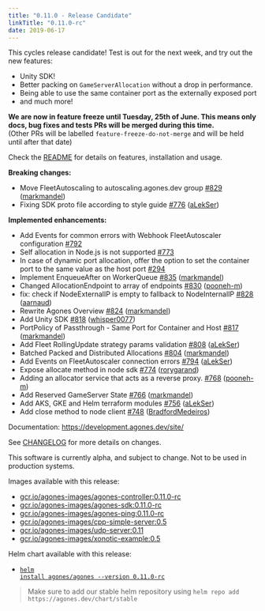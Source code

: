 ```yaml
---
title: "0.11.0 - Release Candidate"
linkTitle: "0.11.0-rc"
date: 2019-06-17
---
```


This cycles release candidate! Test is out for the next week, and try out the new features:

- Unity SDK!
- Better packing on `GameServerAllocation` without a drop in performance.
- Being able to use the same container port as the externally exposed port
- and much more!

**We are now in feature freeze until Tuesday, 25th of June. This means only docs, bug fixes and tests PRs will be merged during this time.**  
(Other PRs will be labelled `feature-freeze-do-not-merge` and will be held until after that date)

Check the <a href="https://github.com/googleforgames/agones/tree/release-0.11.0-rc" >README</a> for details on features, installation and usage.

**Breaking changes:**

- Move FleetAutoscaling to autoscaling.agones.dev group [\#829](https://github.com/googleforgames/agones/pull/829) ([markmandel](https://github.com/markmandel))
- Fixing SDK proto file according to style guide [\#776](https://github.com/googleforgames/agones/pull/776) ([aLekSer](https://github.com/aLekSer))

**Implemented enhancements:**

- Add Events for common errors with Webhook FleetAutoscaler configuration [\#792](https://github.com/googleforgames/agones/issues/792)
- Self allocation in Node.js is not supported [\#773](https://github.com/googleforgames/agones/issues/773)
- In case of dynamic port allocation, offer the option to set the container port to the same value as the host port [\#294](https://github.com/googleforgames/agones/issues/294)
- Implement EnqueueAfter on WorkerQueue [\#835](https://github.com/googleforgames/agones/pull/835) ([markmandel](https://github.com/markmandel))
- Changed AllocationEndpoint to array of endpoints [\#830](https://github.com/googleforgames/agones/pull/830) ([pooneh-m](https://github.com/pooneh-m))
- fix: check if NodeExternalIP is empty to fallback to NodeInternalIP [\#828](https://github.com/googleforgames/agones/pull/828) ([aarnaud](https://github.com/aarnaud))
- Rewrite Agones Overview [\#824](https://github.com/googleforgames/agones/pull/824) ([markmandel](https://github.com/markmandel))
- Add Unity SDK [\#818](https://github.com/googleforgames/agones/pull/818) ([whisper0077](https://github.com/whisper0077))
- PortPolicy of Passthrough - Same Port for Container and Host [\#817](https://github.com/googleforgames/agones/pull/817) ([markmandel](https://github.com/markmandel))
- Add Fleet RollingUpdate strategy params validation [\#808](https://github.com/googleforgames/agones/pull/808) ([aLekSer](https://github.com/aLekSer))
- Batched Packed and Distributed Allocations [\#804](https://github.com/googleforgames/agones/pull/804) ([markmandel](https://github.com/markmandel))
- Add Events on FleetAutoscaler connection errors [\#794](https://github.com/googleforgames/agones/pull/794) ([aLekSer](https://github.com/aLekSer))
- Expose allocate method in node sdk [\#774](https://github.com/googleforgames/agones/pull/774) ([rorygarand](https://github.com/rorygarand))
- Adding an allocator service that acts as a reverse proxy. [\#768](https://github.com/googleforgames/agones/pull/768) ([pooneh-m](https://github.com/pooneh-m))
- Add Reserved GameServer State [\#766](https://github.com/googleforgames/agones/pull/766) ([markmandel](https://github.com/markmandel))
- Add AKS, GKE and Helm terraform modules [\#756](https://github.com/googleforgames/agones/pull/756) ([aLekSer](https://github.com/aLekSer))
- Add close method to node client [\#748](https://github.com/googleforgames/agones/pull/748) ([BradfordMedeiros](https://github.com/BradfordMedeiros))

Documentation: https://development.agones.dev/site/

See <a href="https://github.com/googleforgames/agones/blob/release-0.11.0-rc/CHANGELOG.md" >CHANGELOG</a> for more details on changes.

This software is currently alpha, and subject to change. Not to be used in production systems.

Images available with this release:

- [gcr.io/agones-images/agones-controller:0.11.0-rc](https://gcr.io/agones-images/agones-controller:0.11.0-rc)
- [gcr.io/agones-images/agones-sdk:0.11.0-rc](https://gcr.io/agones-images/agones-sdk:0.11.0-rc)
- [gcr.io/agones-images/agones-ping:0.11.0-rc](https://gcr.io/agones-images/agones-ping:0.11.0-rc)
- [gcr.io/agones-images/cpp-simple-server:0.5](https://gcr.io/agones-images/cpp-simple-server:0.5)
- [gcr.io/agones-images/udp-server:0.11](https://gcr.io/agones-images/udp-server:0.11)
- [gcr.io/agones-images/xonotic-example:0.5](https://gcr.io/agones-images/xonotic-example:0.5)


Helm chart available with this release:

- <a href="https://agones.dev/chart/stable/agones-0.11.0-rc.tgz" ><code>helm install agones/agones --version 0.11.0-rc</code></a>

> Make sure to add our stable helm repository using `helm repo add https://agones.dev/chart/stable`


